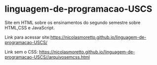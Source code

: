 # linguagem-de-programacao-USCS
Site em HTML sobre os ensinamentos do segundo semestre sobre HTML,CSS e JavaScript.

Link para acessar site:https://nicolasmoretto.github.io/linguagem-de-programacao-USCS/

Link sem o CSS: https://nicolasmoretto.github.io/linguagem-de-programacao-USCS//arquivosemcss.html
